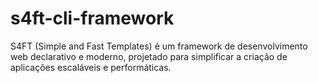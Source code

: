 # s4ft-cli-framework
S4FT (Simple and Fast Templates) é um framework de desenvolvimento web declarativo e moderno, projetado para simplificar a criação de aplicações escaláveis e performáticas. 
